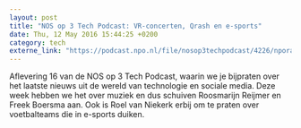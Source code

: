 ```yaml
---
layout: post
title: "NOS op 3 Tech Podcast: VR-concerten, Qrash en e-sports"
date: Thu, 12 May 2016 15:44:25 +0200
category: tech
externe_link: "https://podcast.npo.nl/file/nosop3techpodcast/4226/nporadio1_nosop3techpodcast_20160512_nos-op-3-tech-podcast-vr-concerten-qrash-en-e-sports.mp3"
---
```


Aflevering 16 van de NOS op 3 Tech Podcast, waarin we je bijpraten over het laatste nieuws uit de wereld van technologie en sociale media. Deze week hebben we het over muziek en dus schuiven Roosmarijn Reijmer en Freek Boersma aan. Ook is Roel van Niekerk erbij om te praten over voetbalteams die in e-sports duiken.<img src="http://feeds.feedburner.com/~r/nosop3-tech-podcast/~4/aSjhBXH8hDg" height="1" width="1" alt=""/>
